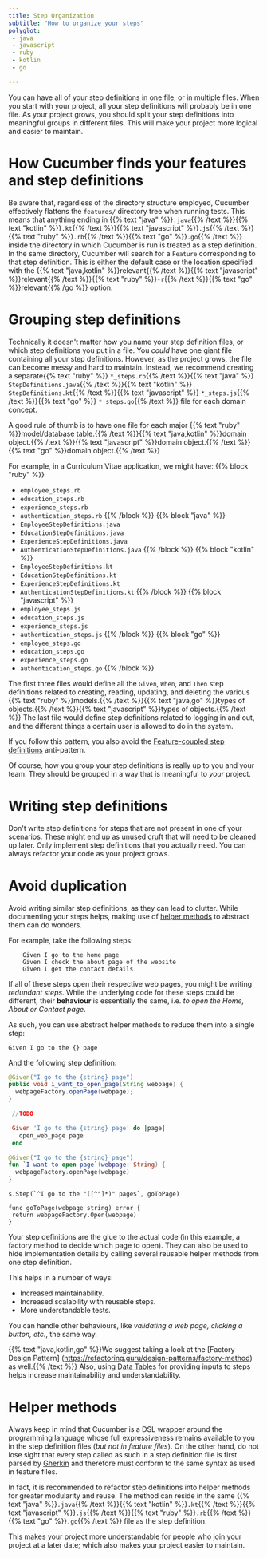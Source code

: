 ```yaml
---
title: Step Organization
subtitle: "How to organize your steps"
polyglot:
 - java
 - javascript
 - ruby
 - kotlin
 - go

---
```


You can have all of your step definitions in one file, or in multiple files. When you start with your project, all your step definitions will probably be in one file.
As your project grows, you should split your step definitions into meaningful groups in different files.
This will make your project more logical and easier to maintain.

# How Cucumber finds your features and step definitions
Be aware that, regardless of the directory structure employed, Cucumber effectively flattens the `features/` directory tree when running tests.
This means that anything ending in {{% text "java" %}}`.java`{{% /text %}}{{% text "kotlin" %}}`.kt`{{% /text %}}{{% text "javascript" %}}`.js`{{% /text %}}{{% text "ruby" %}}`.rb`{{% /text %}}{{% text "go" %}}`.go`{{% /text %}}
inside the directory in which Cucumber is run is treated as a step definition. In the same directory, Cucumber will search for a `Feature` corresponding to that step definition.
This is either the default case or the location specified with the {{% text "java,kotlin" %}}relevant{{% /text %}}{{% text "javascript" %}}relevant{{% /text %}}{{% text "ruby" %}}`-r`{{% /text %}}{{% text "go" %}}relevant{{% /go %}} option.

# Grouping step definitions
Technically it doesn't matter how you name your step definition files, or which step definitions you put in a file.
You *could* have one giant file containing all your step definitions. However, as the project grows, the file can become messy and hard to maintain.
Instead, we recommend creating a separate{{% text "ruby" %}} `*_steps.rb`{{% /text %}}{{% text "java" %}} `StepDefinitions.java`{{% /text %}}{{% text "kotlin" %}} `StepDefinitions.kt`{{% /text %}}{{% text "javascript" %}} `*_steps.js`{{% /text %}}{{% text "go" %}} `*_steps.go`{{% /text %}} file for each domain concept.

A good rule of thumb is to have one file for each major {{% text "ruby" %}}model/database table.{{% /text %}}{{% text "java,kotlin" %}}domain object.{{% /text %}}{{% text "javascript" %}}domain object.{{% /text %}}{{% text "go" %}}domain object.{{% /text %}}

For example, in a Curriculum Vitae application, we might have:
{{% block "ruby" %}}
- `employee_steps.rb`
- `education_steps.rb`
- `experience_steps.rb`
- `authentication_steps.rb`
{{% /block %}}
{{% block "java" %}}
- `EmployeeStepDefinitions.java`
- `EducationStepDefinitions.java`
- `ExperienceStepDefinitions.java`
- `AuthenticationStepDefinitions.java`
{{% /block %}}
{{% block "kotlin" %}}
- `EmployeeStepDefinitions.kt`
- `EducationStepDefinitions.kt`
- `ExperienceStepDefinitions.kt`
- `AuthenticationStepDefinitions.kt`
{{% /block %}}
{{% block "javascript" %}}
- `employee_steps.js`
- `education_steps.js`
- `experience_steps.js`
- `authentication_steps.js`
{{% /block %}}
{{% block "go" %}}
- `employee_steps.go`
- `education_steps.go`
- `experience_steps.go`
- `authentication_steps.go`
{{% /block %}}

The first three files would define all the `Given`, `When`, and `Then` step definitions related to creating, reading, updating, and deleting the various {{% text "ruby" %}}models.{{% /text %}}{{% text "java,go" %}}types of objects.{{% /text %}}{{% text "javascript" %}}types of objects.{{% /text %}}
The last file would define step definitions related to logging in and out, and the different things a certain user is allowed to do in the system.

If you follow this pattern, you also avoid the
[Feature-coupled step definitions](/docs/guides/anti-patterns#feature-coupled-step-definitions) anti-pattern.

Of course, how you group your step definitions is really up to you and your team. They should be grouped in a way that
is meaningful to *your* project.

# Writing step definitions
Don't write step definitions for steps that are not present in one of your scenarios. These might end up as unused
[cruft](https://en.wikipedia.org/wiki/Cruft) that will need to be cleaned up later. Only implement step definitions that
you actually need. You can always refactor your code as your project grows.

# Avoid duplication
Avoid writing similar step definitions, as they can lead to clutter. While documenting your steps helps, making use of
[helper methods](#helper-methods) to abstract them can do wonders.

For example, take the following steps:

```
    Given I go to the home page
    Given I check the about page of the website 
    Given I get the contact details
```

If all of these steps open their respective web pages, you might be writing *redundant steps*. While the underlying code
for these steps could be different, their **behaviour** is essentially the same, i.e. *to open the Home, About or
Contact page*.

As such, you can use abstract helper methods to reduce them into a single step:

    Given I go to the {} page

And the following step definition:

```java
@Given("I go to the {string} page")
public void i_want_to_open_page(String webpage) {
  webpageFactory.openPage(webpage);
}
```

```javascript
 //TODO
```

```ruby
 Given 'I go to the {string} page' do |page|
   open_web_page page
 end
```

```kotlin
@Given("I go to the {string} page")
fun `I want to open page`(webpage: String) {
  webpageFactory.openPage(webpage)
}
```

```golang
s.Step(`^I go to the "([^"]*)" page$`, goToPage)

func goToPage(webpage string) error {
 return webpageFactory.Open(webpage)
}
```

Your step definitions are the glue to the actual code (in this example, a factory method to decide which page to open).
They can also be used to hide implementation details by calling several reusable helper methods from one step
definition.

This helps in a number of ways:

* Increased maintainability.
* Increased scalability with reusable steps.
* More understandable tests.

You can handle other behaviours, like *validating a web page, clicking a button, etc.*, the same way.

{{% text "java,kotlin,go" %}}We suggest taking a look at the [Factory Design Pattern] (https://refactoring.guru/design-patterns/factory-method) as well.{{% /text %}}
Also, using [Data Tables](/docs/cucumber/api/#data-tables) for providing inputs to steps helps increase maintainability and understandability.

# Helper methods
Always keep in mind that Cucumber is a DSL wrapper around the programming language whose full expressiveness
remains available to you in the step definition files (*but not in feature files*).
On the other hand, do not lose sight that every step called as such in a step definition file is first parsed by
[Gherkin](/docs/gherkin/) and therefore must conform to the same syntax as used in feature files.

In fact, it is recommended to refactor step definitions into helper methods for greater modularity and reuse.
The method can reside in the same {{% text "java" %}}`.java`{{% /text %}}{{% text "kotlin" %}}`.kt`{{% /text %}}{{% text "javascript" %}}`.js`{{% /text %}}{{% text "ruby" %}}`.rb`{{% /text %}}{{% text "go" %}}`.go`{{% /text %}} file as the step definition.

This makes your project more understandable for people who join your project at a later date; which also makes your project easier to maintain.
